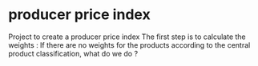 # producer price index
Project to create a producer price index
The first step is to calculate the weights :
If there are no weights for the products according to the central product classification, what do we do ?
